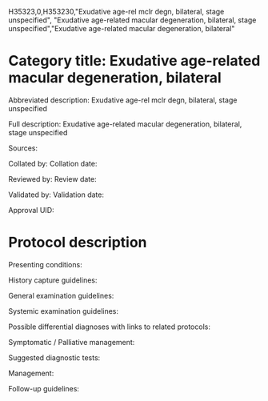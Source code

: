 H35323,0,H353230,"Exudative age-rel mclr degn, bilateral, stage unspecified", "Exudative age-related macular degeneration, bilateral, stage unspecified","Exudative age-related macular degeneration, bilateral"
# Category title: Exudative age-related macular degeneration, bilateral

Abbreviated description: Exudative age-rel mclr degn, bilateral, stage unspecified

Full description: Exudative age-related macular degeneration, bilateral, stage unspecified

Sources:

Collated by:
Collation date:

Reviewed by:
Review date:

Validated by:
Validation date:

Approval UID:

# Protocol description

Presenting conditions:

History capture guidelines:

General examination guidelines:

Systemic examination guidelines:

Possible differential diagnoses with links to related protocols:

Symptomatic / Palliative management:

Suggested diagnostic tests:

Management:

Follow-up guidelines:

